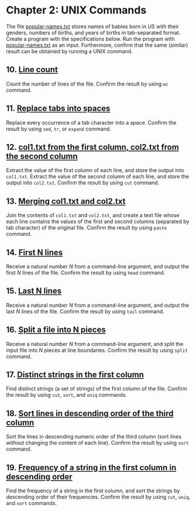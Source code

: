 # Chapter 2: UNIX Commands

The file [popular-names.txt](../../assets/popular-names.txt) stores names of babies born in US with their genders, numbers of births, and years of births in tab-separated format. Create a program with the specifications below. Run the program with [popular-names.txt](../../assets/popular-names.txt) as an input. Furthermore, confirm that the same (similar) result can be obtained by running a UNIX command.

## 10. [Line count](./ex10.ts)

Count the number of lines of the file. Confirm the result by using `wc` command.

## 11. [Replace tabs into spaces](./ex11.ts)

Replace every occurrence of a tab character into a space. Confirm the result by using `sed`, `tr`, or `expand` command.

## 12. [col1.txt from the first column, col2.txt from the second column](./ex12.ts)

Extract the value of the first column of each line, and store the output into `col1.txt`. Extract the value of the second column of each line, and store the output into `col2.txt`. Confirm the result by using `cut` command.

## 13. [Merging col1.txt and col2.txt](./ex13.ts)

Join the contents of `col1.txt` and `col2.txt`, and create a text file whose each line contains the values of the first and second columns (separated by tab character) of the original file. Confirm the result by using `paste` command.

## 14. [First N lines](./ex14.ts)

Receive a natural number $N$ from a command-line argument, and output the first $N$ lines of the file. Confirm the result by using `head` command.

## 15. [Last N lines](./ex15.ts)

Receive a natural number $N$ from a command-line argument, and output the last $N$ lines of the file. Confirm the result by using `tail` command.

## 16. [Split a file into N pieces](./ex16.ts)

Receive a natural number $N$ from a command-line argument, and split the input file into $N$ pieces at line boundaries. Confirm the result by using `split` command.

## 17. [Distinct strings in the first column](./ex17.ts)

Find distinct strings (a set of strings) of the first column of the file. Confirm the result by using `cut`, `sort`, and `uniq` commands.

## 18. [Sort lines in descending order of the third column](./ex18.ts)

Sort the lines in descending numeric order of the third column (sort lines without changing the content of each line). Confirm the result by using `sort` command.

## 19. [Frequency of a string in the first column in descending order](./ex19.ts)

Find the frequency of a string in the first column, and sort the strings by descending order of their frequencies. Confirm the result by using `cut`, `uniq`, and `sort` commands.
